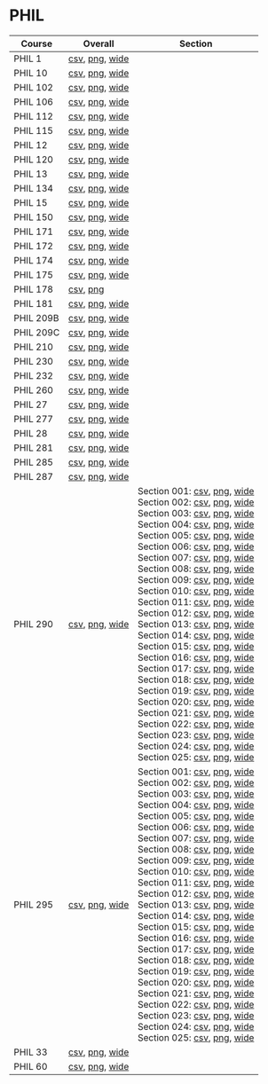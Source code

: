 # PHIL

| Course | Overall | Section |
| ------ | ------- | ------- |
| PHIL 1 | [csv](https://github.com/UCSD-Historical-Enrollment-Data/2024Spring/blob/main/overall/PHIL%201.csv), [png](https://raw.githubusercontent.com/UCSD-Historical-Enrollment-Data/2024Spring/main/plot_overall/PHIL%201.png), [wide](https://raw.githubusercontent.com/UCSD-Historical-Enrollment-Data/2024Spring/main/plot_overall_wide/PHIL%201.png) |  |
| PHIL 10 | [csv](https://github.com/UCSD-Historical-Enrollment-Data/2024Spring/blob/main/overall/PHIL%2010.csv), [png](https://raw.githubusercontent.com/UCSD-Historical-Enrollment-Data/2024Spring/main/plot_overall/PHIL%2010.png), [wide](https://raw.githubusercontent.com/UCSD-Historical-Enrollment-Data/2024Spring/main/plot_overall_wide/PHIL%2010.png) |  |
| PHIL 102 | [csv](https://github.com/UCSD-Historical-Enrollment-Data/2024Spring/blob/main/overall/PHIL%20102.csv), [png](https://raw.githubusercontent.com/UCSD-Historical-Enrollment-Data/2024Spring/main/plot_overall/PHIL%20102.png), [wide](https://raw.githubusercontent.com/UCSD-Historical-Enrollment-Data/2024Spring/main/plot_overall_wide/PHIL%20102.png) |  |
| PHIL 106 | [csv](https://github.com/UCSD-Historical-Enrollment-Data/2024Spring/blob/main/overall/PHIL%20106.csv), [png](https://raw.githubusercontent.com/UCSD-Historical-Enrollment-Data/2024Spring/main/plot_overall/PHIL%20106.png), [wide](https://raw.githubusercontent.com/UCSD-Historical-Enrollment-Data/2024Spring/main/plot_overall_wide/PHIL%20106.png) |  |
| PHIL 112 | [csv](https://github.com/UCSD-Historical-Enrollment-Data/2024Spring/blob/main/overall/PHIL%20112.csv), [png](https://raw.githubusercontent.com/UCSD-Historical-Enrollment-Data/2024Spring/main/plot_overall/PHIL%20112.png), [wide](https://raw.githubusercontent.com/UCSD-Historical-Enrollment-Data/2024Spring/main/plot_overall_wide/PHIL%20112.png) |  |
| PHIL 115 | [csv](https://github.com/UCSD-Historical-Enrollment-Data/2024Spring/blob/main/overall/PHIL%20115.csv), [png](https://raw.githubusercontent.com/UCSD-Historical-Enrollment-Data/2024Spring/main/plot_overall/PHIL%20115.png), [wide](https://raw.githubusercontent.com/UCSD-Historical-Enrollment-Data/2024Spring/main/plot_overall_wide/PHIL%20115.png) |  |
| PHIL 12 | [csv](https://github.com/UCSD-Historical-Enrollment-Data/2024Spring/blob/main/overall/PHIL%2012.csv), [png](https://raw.githubusercontent.com/UCSD-Historical-Enrollment-Data/2024Spring/main/plot_overall/PHIL%2012.png), [wide](https://raw.githubusercontent.com/UCSD-Historical-Enrollment-Data/2024Spring/main/plot_overall_wide/PHIL%2012.png) |  |
| PHIL 120 | [csv](https://github.com/UCSD-Historical-Enrollment-Data/2024Spring/blob/main/overall/PHIL%20120.csv), [png](https://raw.githubusercontent.com/UCSD-Historical-Enrollment-Data/2024Spring/main/plot_overall/PHIL%20120.png), [wide](https://raw.githubusercontent.com/UCSD-Historical-Enrollment-Data/2024Spring/main/plot_overall_wide/PHIL%20120.png) |  |
| PHIL 13 | [csv](https://github.com/UCSD-Historical-Enrollment-Data/2024Spring/blob/main/overall/PHIL%2013.csv), [png](https://raw.githubusercontent.com/UCSD-Historical-Enrollment-Data/2024Spring/main/plot_overall/PHIL%2013.png), [wide](https://raw.githubusercontent.com/UCSD-Historical-Enrollment-Data/2024Spring/main/plot_overall_wide/PHIL%2013.png) |  |
| PHIL 134 | [csv](https://github.com/UCSD-Historical-Enrollment-Data/2024Spring/blob/main/overall/PHIL%20134.csv), [png](https://raw.githubusercontent.com/UCSD-Historical-Enrollment-Data/2024Spring/main/plot_overall/PHIL%20134.png), [wide](https://raw.githubusercontent.com/UCSD-Historical-Enrollment-Data/2024Spring/main/plot_overall_wide/PHIL%20134.png) |  |
| PHIL 15 | [csv](https://github.com/UCSD-Historical-Enrollment-Data/2024Spring/blob/main/overall/PHIL%2015.csv), [png](https://raw.githubusercontent.com/UCSD-Historical-Enrollment-Data/2024Spring/main/plot_overall/PHIL%2015.png), [wide](https://raw.githubusercontent.com/UCSD-Historical-Enrollment-Data/2024Spring/main/plot_overall_wide/PHIL%2015.png) |  |
| PHIL 150 | [csv](https://github.com/UCSD-Historical-Enrollment-Data/2024Spring/blob/main/overall/PHIL%20150.csv), [png](https://raw.githubusercontent.com/UCSD-Historical-Enrollment-Data/2024Spring/main/plot_overall/PHIL%20150.png), [wide](https://raw.githubusercontent.com/UCSD-Historical-Enrollment-Data/2024Spring/main/plot_overall_wide/PHIL%20150.png) |  |
| PHIL 171 | [csv](https://github.com/UCSD-Historical-Enrollment-Data/2024Spring/blob/main/overall/PHIL%20171.csv), [png](https://raw.githubusercontent.com/UCSD-Historical-Enrollment-Data/2024Spring/main/plot_overall/PHIL%20171.png), [wide](https://raw.githubusercontent.com/UCSD-Historical-Enrollment-Data/2024Spring/main/plot_overall_wide/PHIL%20171.png) |  |
| PHIL 172 | [csv](https://github.com/UCSD-Historical-Enrollment-Data/2024Spring/blob/main/overall/PHIL%20172.csv), [png](https://raw.githubusercontent.com/UCSD-Historical-Enrollment-Data/2024Spring/main/plot_overall/PHIL%20172.png), [wide](https://raw.githubusercontent.com/UCSD-Historical-Enrollment-Data/2024Spring/main/plot_overall_wide/PHIL%20172.png) |  |
| PHIL 174 | [csv](https://github.com/UCSD-Historical-Enrollment-Data/2024Spring/blob/main/overall/PHIL%20174.csv), [png](https://raw.githubusercontent.com/UCSD-Historical-Enrollment-Data/2024Spring/main/plot_overall/PHIL%20174.png), [wide](https://raw.githubusercontent.com/UCSD-Historical-Enrollment-Data/2024Spring/main/plot_overall_wide/PHIL%20174.png) |  |
| PHIL 175 | [csv](https://github.com/UCSD-Historical-Enrollment-Data/2024Spring/blob/main/overall/PHIL%20175.csv), [png](https://raw.githubusercontent.com/UCSD-Historical-Enrollment-Data/2024Spring/main/plot_overall/PHIL%20175.png), [wide](https://raw.githubusercontent.com/UCSD-Historical-Enrollment-Data/2024Spring/main/plot_overall_wide/PHIL%20175.png) |  |
| PHIL 178 | [csv](https://github.com/UCSD-Historical-Enrollment-Data/2024Spring/blob/main/overall/PHIL%20178.csv), [png](https://raw.githubusercontent.com/UCSD-Historical-Enrollment-Data/2024Spring/main/plot_overall/PHIL%20178.png) |  |
| PHIL 181 | [csv](https://github.com/UCSD-Historical-Enrollment-Data/2024Spring/blob/main/overall/PHIL%20181.csv), [png](https://raw.githubusercontent.com/UCSD-Historical-Enrollment-Data/2024Spring/main/plot_overall/PHIL%20181.png), [wide](https://raw.githubusercontent.com/UCSD-Historical-Enrollment-Data/2024Spring/main/plot_overall_wide/PHIL%20181.png) |  |
| PHIL 209B | [csv](https://github.com/UCSD-Historical-Enrollment-Data/2024Spring/blob/main/overall/PHIL%20209B.csv), [png](https://raw.githubusercontent.com/UCSD-Historical-Enrollment-Data/2024Spring/main/plot_overall/PHIL%20209B.png), [wide](https://raw.githubusercontent.com/UCSD-Historical-Enrollment-Data/2024Spring/main/plot_overall_wide/PHIL%20209B.png) |  |
| PHIL 209C | [csv](https://github.com/UCSD-Historical-Enrollment-Data/2024Spring/blob/main/overall/PHIL%20209C.csv), [png](https://raw.githubusercontent.com/UCSD-Historical-Enrollment-Data/2024Spring/main/plot_overall/PHIL%20209C.png), [wide](https://raw.githubusercontent.com/UCSD-Historical-Enrollment-Data/2024Spring/main/plot_overall_wide/PHIL%20209C.png) |  |
| PHIL 210 | [csv](https://github.com/UCSD-Historical-Enrollment-Data/2024Spring/blob/main/overall/PHIL%20210.csv), [png](https://raw.githubusercontent.com/UCSD-Historical-Enrollment-Data/2024Spring/main/plot_overall/PHIL%20210.png), [wide](https://raw.githubusercontent.com/UCSD-Historical-Enrollment-Data/2024Spring/main/plot_overall_wide/PHIL%20210.png) |  |
| PHIL 230 | [csv](https://github.com/UCSD-Historical-Enrollment-Data/2024Spring/blob/main/overall/PHIL%20230.csv), [png](https://raw.githubusercontent.com/UCSD-Historical-Enrollment-Data/2024Spring/main/plot_overall/PHIL%20230.png), [wide](https://raw.githubusercontent.com/UCSD-Historical-Enrollment-Data/2024Spring/main/plot_overall_wide/PHIL%20230.png) |  |
| PHIL 232 | [csv](https://github.com/UCSD-Historical-Enrollment-Data/2024Spring/blob/main/overall/PHIL%20232.csv), [png](https://raw.githubusercontent.com/UCSD-Historical-Enrollment-Data/2024Spring/main/plot_overall/PHIL%20232.png), [wide](https://raw.githubusercontent.com/UCSD-Historical-Enrollment-Data/2024Spring/main/plot_overall_wide/PHIL%20232.png) |  |
| PHIL 260 | [csv](https://github.com/UCSD-Historical-Enrollment-Data/2024Spring/blob/main/overall/PHIL%20260.csv), [png](https://raw.githubusercontent.com/UCSD-Historical-Enrollment-Data/2024Spring/main/plot_overall/PHIL%20260.png), [wide](https://raw.githubusercontent.com/UCSD-Historical-Enrollment-Data/2024Spring/main/plot_overall_wide/PHIL%20260.png) |  |
| PHIL 27 | [csv](https://github.com/UCSD-Historical-Enrollment-Data/2024Spring/blob/main/overall/PHIL%2027.csv), [png](https://raw.githubusercontent.com/UCSD-Historical-Enrollment-Data/2024Spring/main/plot_overall/PHIL%2027.png), [wide](https://raw.githubusercontent.com/UCSD-Historical-Enrollment-Data/2024Spring/main/plot_overall_wide/PHIL%2027.png) |  |
| PHIL 277 | [csv](https://github.com/UCSD-Historical-Enrollment-Data/2024Spring/blob/main/overall/PHIL%20277.csv), [png](https://raw.githubusercontent.com/UCSD-Historical-Enrollment-Data/2024Spring/main/plot_overall/PHIL%20277.png), [wide](https://raw.githubusercontent.com/UCSD-Historical-Enrollment-Data/2024Spring/main/plot_overall_wide/PHIL%20277.png) |  |
| PHIL 28 | [csv](https://github.com/UCSD-Historical-Enrollment-Data/2024Spring/blob/main/overall/PHIL%2028.csv), [png](https://raw.githubusercontent.com/UCSD-Historical-Enrollment-Data/2024Spring/main/plot_overall/PHIL%2028.png), [wide](https://raw.githubusercontent.com/UCSD-Historical-Enrollment-Data/2024Spring/main/plot_overall_wide/PHIL%2028.png) |  |
| PHIL 281 | [csv](https://github.com/UCSD-Historical-Enrollment-Data/2024Spring/blob/main/overall/PHIL%20281.csv), [png](https://raw.githubusercontent.com/UCSD-Historical-Enrollment-Data/2024Spring/main/plot_overall/PHIL%20281.png), [wide](https://raw.githubusercontent.com/UCSD-Historical-Enrollment-Data/2024Spring/main/plot_overall_wide/PHIL%20281.png) |  |
| PHIL 285 | [csv](https://github.com/UCSD-Historical-Enrollment-Data/2024Spring/blob/main/overall/PHIL%20285.csv), [png](https://raw.githubusercontent.com/UCSD-Historical-Enrollment-Data/2024Spring/main/plot_overall/PHIL%20285.png), [wide](https://raw.githubusercontent.com/UCSD-Historical-Enrollment-Data/2024Spring/main/plot_overall_wide/PHIL%20285.png) |  |
| PHIL 287 | [csv](https://github.com/UCSD-Historical-Enrollment-Data/2024Spring/blob/main/overall/PHIL%20287.csv), [png](https://raw.githubusercontent.com/UCSD-Historical-Enrollment-Data/2024Spring/main/plot_overall/PHIL%20287.png), [wide](https://raw.githubusercontent.com/UCSD-Historical-Enrollment-Data/2024Spring/main/plot_overall_wide/PHIL%20287.png) |  |
| PHIL 290 | [csv](https://github.com/UCSD-Historical-Enrollment-Data/2024Spring/blob/main/overall/PHIL%20290.csv), [png](https://raw.githubusercontent.com/UCSD-Historical-Enrollment-Data/2024Spring/main/plot_overall/PHIL%20290.png), [wide](https://raw.githubusercontent.com/UCSD-Historical-Enrollment-Data/2024Spring/main/plot_overall_wide/PHIL%20290.png) | Section 001: [csv](https://github.com/UCSD-Historical-Enrollment-Data/2024Spring/blob/main/section/PHIL%20290_001.csv), [png](https://raw.githubusercontent.com/UCSD-Historical-Enrollment-Data/2024Spring/main/plot_section/PHIL%20290_001.png), [wide](https://raw.githubusercontent.com/UCSD-Historical-Enrollment-Data/2024Spring/main/plot_section_wide/PHIL%20290_001.png)<br>Section 002: [csv](https://github.com/UCSD-Historical-Enrollment-Data/2024Spring/blob/main/section/PHIL%20290_002.csv), [png](https://raw.githubusercontent.com/UCSD-Historical-Enrollment-Data/2024Spring/main/plot_section/PHIL%20290_002.png), [wide](https://raw.githubusercontent.com/UCSD-Historical-Enrollment-Data/2024Spring/main/plot_section_wide/PHIL%20290_002.png)<br>Section 003: [csv](https://github.com/UCSD-Historical-Enrollment-Data/2024Spring/blob/main/section/PHIL%20290_003.csv), [png](https://raw.githubusercontent.com/UCSD-Historical-Enrollment-Data/2024Spring/main/plot_section/PHIL%20290_003.png), [wide](https://raw.githubusercontent.com/UCSD-Historical-Enrollment-Data/2024Spring/main/plot_section_wide/PHIL%20290_003.png)<br>Section 004: [csv](https://github.com/UCSD-Historical-Enrollment-Data/2024Spring/blob/main/section/PHIL%20290_004.csv), [png](https://raw.githubusercontent.com/UCSD-Historical-Enrollment-Data/2024Spring/main/plot_section/PHIL%20290_004.png), [wide](https://raw.githubusercontent.com/UCSD-Historical-Enrollment-Data/2024Spring/main/plot_section_wide/PHIL%20290_004.png)<br>Section 005: [csv](https://github.com/UCSD-Historical-Enrollment-Data/2024Spring/blob/main/section/PHIL%20290_005.csv), [png](https://raw.githubusercontent.com/UCSD-Historical-Enrollment-Data/2024Spring/main/plot_section/PHIL%20290_005.png), [wide](https://raw.githubusercontent.com/UCSD-Historical-Enrollment-Data/2024Spring/main/plot_section_wide/PHIL%20290_005.png)<br>Section 006: [csv](https://github.com/UCSD-Historical-Enrollment-Data/2024Spring/blob/main/section/PHIL%20290_006.csv), [png](https://raw.githubusercontent.com/UCSD-Historical-Enrollment-Data/2024Spring/main/plot_section/PHIL%20290_006.png), [wide](https://raw.githubusercontent.com/UCSD-Historical-Enrollment-Data/2024Spring/main/plot_section_wide/PHIL%20290_006.png)<br>Section 007: [csv](https://github.com/UCSD-Historical-Enrollment-Data/2024Spring/blob/main/section/PHIL%20290_007.csv), [png](https://raw.githubusercontent.com/UCSD-Historical-Enrollment-Data/2024Spring/main/plot_section/PHIL%20290_007.png), [wide](https://raw.githubusercontent.com/UCSD-Historical-Enrollment-Data/2024Spring/main/plot_section_wide/PHIL%20290_007.png)<br>Section 008: [csv](https://github.com/UCSD-Historical-Enrollment-Data/2024Spring/blob/main/section/PHIL%20290_008.csv), [png](https://raw.githubusercontent.com/UCSD-Historical-Enrollment-Data/2024Spring/main/plot_section/PHIL%20290_008.png), [wide](https://raw.githubusercontent.com/UCSD-Historical-Enrollment-Data/2024Spring/main/plot_section_wide/PHIL%20290_008.png)<br>Section 009: [csv](https://github.com/UCSD-Historical-Enrollment-Data/2024Spring/blob/main/section/PHIL%20290_009.csv), [png](https://raw.githubusercontent.com/UCSD-Historical-Enrollment-Data/2024Spring/main/plot_section/PHIL%20290_009.png), [wide](https://raw.githubusercontent.com/UCSD-Historical-Enrollment-Data/2024Spring/main/plot_section_wide/PHIL%20290_009.png)<br>Section 010: [csv](https://github.com/UCSD-Historical-Enrollment-Data/2024Spring/blob/main/section/PHIL%20290_010.csv), [png](https://raw.githubusercontent.com/UCSD-Historical-Enrollment-Data/2024Spring/main/plot_section/PHIL%20290_010.png), [wide](https://raw.githubusercontent.com/UCSD-Historical-Enrollment-Data/2024Spring/main/plot_section_wide/PHIL%20290_010.png)<br>Section 011: [csv](https://github.com/UCSD-Historical-Enrollment-Data/2024Spring/blob/main/section/PHIL%20290_011.csv), [png](https://raw.githubusercontent.com/UCSD-Historical-Enrollment-Data/2024Spring/main/plot_section/PHIL%20290_011.png), [wide](https://raw.githubusercontent.com/UCSD-Historical-Enrollment-Data/2024Spring/main/plot_section_wide/PHIL%20290_011.png)<br>Section 012: [csv](https://github.com/UCSD-Historical-Enrollment-Data/2024Spring/blob/main/section/PHIL%20290_012.csv), [png](https://raw.githubusercontent.com/UCSD-Historical-Enrollment-Data/2024Spring/main/plot_section/PHIL%20290_012.png), [wide](https://raw.githubusercontent.com/UCSD-Historical-Enrollment-Data/2024Spring/main/plot_section_wide/PHIL%20290_012.png)<br>Section 013: [csv](https://github.com/UCSD-Historical-Enrollment-Data/2024Spring/blob/main/section/PHIL%20290_013.csv), [png](https://raw.githubusercontent.com/UCSD-Historical-Enrollment-Data/2024Spring/main/plot_section/PHIL%20290_013.png), [wide](https://raw.githubusercontent.com/UCSD-Historical-Enrollment-Data/2024Spring/main/plot_section_wide/PHIL%20290_013.png)<br>Section 014: [csv](https://github.com/UCSD-Historical-Enrollment-Data/2024Spring/blob/main/section/PHIL%20290_014.csv), [png](https://raw.githubusercontent.com/UCSD-Historical-Enrollment-Data/2024Spring/main/plot_section/PHIL%20290_014.png), [wide](https://raw.githubusercontent.com/UCSD-Historical-Enrollment-Data/2024Spring/main/plot_section_wide/PHIL%20290_014.png)<br>Section 015: [csv](https://github.com/UCSD-Historical-Enrollment-Data/2024Spring/blob/main/section/PHIL%20290_015.csv), [png](https://raw.githubusercontent.com/UCSD-Historical-Enrollment-Data/2024Spring/main/plot_section/PHIL%20290_015.png), [wide](https://raw.githubusercontent.com/UCSD-Historical-Enrollment-Data/2024Spring/main/plot_section_wide/PHIL%20290_015.png)<br>Section 016: [csv](https://github.com/UCSD-Historical-Enrollment-Data/2024Spring/blob/main/section/PHIL%20290_016.csv), [png](https://raw.githubusercontent.com/UCSD-Historical-Enrollment-Data/2024Spring/main/plot_section/PHIL%20290_016.png), [wide](https://raw.githubusercontent.com/UCSD-Historical-Enrollment-Data/2024Spring/main/plot_section_wide/PHIL%20290_016.png)<br>Section 017: [csv](https://github.com/UCSD-Historical-Enrollment-Data/2024Spring/blob/main/section/PHIL%20290_017.csv), [png](https://raw.githubusercontent.com/UCSD-Historical-Enrollment-Data/2024Spring/main/plot_section/PHIL%20290_017.png), [wide](https://raw.githubusercontent.com/UCSD-Historical-Enrollment-Data/2024Spring/main/plot_section_wide/PHIL%20290_017.png)<br>Section 018: [csv](https://github.com/UCSD-Historical-Enrollment-Data/2024Spring/blob/main/section/PHIL%20290_018.csv), [png](https://raw.githubusercontent.com/UCSD-Historical-Enrollment-Data/2024Spring/main/plot_section/PHIL%20290_018.png), [wide](https://raw.githubusercontent.com/UCSD-Historical-Enrollment-Data/2024Spring/main/plot_section_wide/PHIL%20290_018.png)<br>Section 019: [csv](https://github.com/UCSD-Historical-Enrollment-Data/2024Spring/blob/main/section/PHIL%20290_019.csv), [png](https://raw.githubusercontent.com/UCSD-Historical-Enrollment-Data/2024Spring/main/plot_section/PHIL%20290_019.png), [wide](https://raw.githubusercontent.com/UCSD-Historical-Enrollment-Data/2024Spring/main/plot_section_wide/PHIL%20290_019.png)<br>Section 020: [csv](https://github.com/UCSD-Historical-Enrollment-Data/2024Spring/blob/main/section/PHIL%20290_020.csv), [png](https://raw.githubusercontent.com/UCSD-Historical-Enrollment-Data/2024Spring/main/plot_section/PHIL%20290_020.png), [wide](https://raw.githubusercontent.com/UCSD-Historical-Enrollment-Data/2024Spring/main/plot_section_wide/PHIL%20290_020.png)<br>Section 021: [csv](https://github.com/UCSD-Historical-Enrollment-Data/2024Spring/blob/main/section/PHIL%20290_021.csv), [png](https://raw.githubusercontent.com/UCSD-Historical-Enrollment-Data/2024Spring/main/plot_section/PHIL%20290_021.png), [wide](https://raw.githubusercontent.com/UCSD-Historical-Enrollment-Data/2024Spring/main/plot_section_wide/PHIL%20290_021.png)<br>Section 022: [csv](https://github.com/UCSD-Historical-Enrollment-Data/2024Spring/blob/main/section/PHIL%20290_022.csv), [png](https://raw.githubusercontent.com/UCSD-Historical-Enrollment-Data/2024Spring/main/plot_section/PHIL%20290_022.png), [wide](https://raw.githubusercontent.com/UCSD-Historical-Enrollment-Data/2024Spring/main/plot_section_wide/PHIL%20290_022.png)<br>Section 023: [csv](https://github.com/UCSD-Historical-Enrollment-Data/2024Spring/blob/main/section/PHIL%20290_023.csv), [png](https://raw.githubusercontent.com/UCSD-Historical-Enrollment-Data/2024Spring/main/plot_section/PHIL%20290_023.png), [wide](https://raw.githubusercontent.com/UCSD-Historical-Enrollment-Data/2024Spring/main/plot_section_wide/PHIL%20290_023.png)<br>Section 024: [csv](https://github.com/UCSD-Historical-Enrollment-Data/2024Spring/blob/main/section/PHIL%20290_024.csv), [png](https://raw.githubusercontent.com/UCSD-Historical-Enrollment-Data/2024Spring/main/plot_section/PHIL%20290_024.png), [wide](https://raw.githubusercontent.com/UCSD-Historical-Enrollment-Data/2024Spring/main/plot_section_wide/PHIL%20290_024.png)<br>Section 025: [csv](https://github.com/UCSD-Historical-Enrollment-Data/2024Spring/blob/main/section/PHIL%20290_025.csv), [png](https://raw.githubusercontent.com/UCSD-Historical-Enrollment-Data/2024Spring/main/plot_section/PHIL%20290_025.png), [wide](https://raw.githubusercontent.com/UCSD-Historical-Enrollment-Data/2024Spring/main/plot_section_wide/PHIL%20290_025.png) |
| PHIL 295 | [csv](https://github.com/UCSD-Historical-Enrollment-Data/2024Spring/blob/main/overall/PHIL%20295.csv), [png](https://raw.githubusercontent.com/UCSD-Historical-Enrollment-Data/2024Spring/main/plot_overall/PHIL%20295.png), [wide](https://raw.githubusercontent.com/UCSD-Historical-Enrollment-Data/2024Spring/main/plot_overall_wide/PHIL%20295.png) | Section 001: [csv](https://github.com/UCSD-Historical-Enrollment-Data/2024Spring/blob/main/section/PHIL%20295_001.csv), [png](https://raw.githubusercontent.com/UCSD-Historical-Enrollment-Data/2024Spring/main/plot_section/PHIL%20295_001.png), [wide](https://raw.githubusercontent.com/UCSD-Historical-Enrollment-Data/2024Spring/main/plot_section_wide/PHIL%20295_001.png)<br>Section 002: [csv](https://github.com/UCSD-Historical-Enrollment-Data/2024Spring/blob/main/section/PHIL%20295_002.csv), [png](https://raw.githubusercontent.com/UCSD-Historical-Enrollment-Data/2024Spring/main/plot_section/PHIL%20295_002.png), [wide](https://raw.githubusercontent.com/UCSD-Historical-Enrollment-Data/2024Spring/main/plot_section_wide/PHIL%20295_002.png)<br>Section 003: [csv](https://github.com/UCSD-Historical-Enrollment-Data/2024Spring/blob/main/section/PHIL%20295_003.csv), [png](https://raw.githubusercontent.com/UCSD-Historical-Enrollment-Data/2024Spring/main/plot_section/PHIL%20295_003.png), [wide](https://raw.githubusercontent.com/UCSD-Historical-Enrollment-Data/2024Spring/main/plot_section_wide/PHIL%20295_003.png)<br>Section 004: [csv](https://github.com/UCSD-Historical-Enrollment-Data/2024Spring/blob/main/section/PHIL%20295_004.csv), [png](https://raw.githubusercontent.com/UCSD-Historical-Enrollment-Data/2024Spring/main/plot_section/PHIL%20295_004.png), [wide](https://raw.githubusercontent.com/UCSD-Historical-Enrollment-Data/2024Spring/main/plot_section_wide/PHIL%20295_004.png)<br>Section 005: [csv](https://github.com/UCSD-Historical-Enrollment-Data/2024Spring/blob/main/section/PHIL%20295_005.csv), [png](https://raw.githubusercontent.com/UCSD-Historical-Enrollment-Data/2024Spring/main/plot_section/PHIL%20295_005.png), [wide](https://raw.githubusercontent.com/UCSD-Historical-Enrollment-Data/2024Spring/main/plot_section_wide/PHIL%20295_005.png)<br>Section 006: [csv](https://github.com/UCSD-Historical-Enrollment-Data/2024Spring/blob/main/section/PHIL%20295_006.csv), [png](https://raw.githubusercontent.com/UCSD-Historical-Enrollment-Data/2024Spring/main/plot_section/PHIL%20295_006.png), [wide](https://raw.githubusercontent.com/UCSD-Historical-Enrollment-Data/2024Spring/main/plot_section_wide/PHIL%20295_006.png)<br>Section 007: [csv](https://github.com/UCSD-Historical-Enrollment-Data/2024Spring/blob/main/section/PHIL%20295_007.csv), [png](https://raw.githubusercontent.com/UCSD-Historical-Enrollment-Data/2024Spring/main/plot_section/PHIL%20295_007.png), [wide](https://raw.githubusercontent.com/UCSD-Historical-Enrollment-Data/2024Spring/main/plot_section_wide/PHIL%20295_007.png)<br>Section 008: [csv](https://github.com/UCSD-Historical-Enrollment-Data/2024Spring/blob/main/section/PHIL%20295_008.csv), [png](https://raw.githubusercontent.com/UCSD-Historical-Enrollment-Data/2024Spring/main/plot_section/PHIL%20295_008.png), [wide](https://raw.githubusercontent.com/UCSD-Historical-Enrollment-Data/2024Spring/main/plot_section_wide/PHIL%20295_008.png)<br>Section 009: [csv](https://github.com/UCSD-Historical-Enrollment-Data/2024Spring/blob/main/section/PHIL%20295_009.csv), [png](https://raw.githubusercontent.com/UCSD-Historical-Enrollment-Data/2024Spring/main/plot_section/PHIL%20295_009.png), [wide](https://raw.githubusercontent.com/UCSD-Historical-Enrollment-Data/2024Spring/main/plot_section_wide/PHIL%20295_009.png)<br>Section 010: [csv](https://github.com/UCSD-Historical-Enrollment-Data/2024Spring/blob/main/section/PHIL%20295_010.csv), [png](https://raw.githubusercontent.com/UCSD-Historical-Enrollment-Data/2024Spring/main/plot_section/PHIL%20295_010.png), [wide](https://raw.githubusercontent.com/UCSD-Historical-Enrollment-Data/2024Spring/main/plot_section_wide/PHIL%20295_010.png)<br>Section 011: [csv](https://github.com/UCSD-Historical-Enrollment-Data/2024Spring/blob/main/section/PHIL%20295_011.csv), [png](https://raw.githubusercontent.com/UCSD-Historical-Enrollment-Data/2024Spring/main/plot_section/PHIL%20295_011.png), [wide](https://raw.githubusercontent.com/UCSD-Historical-Enrollment-Data/2024Spring/main/plot_section_wide/PHIL%20295_011.png)<br>Section 012: [csv](https://github.com/UCSD-Historical-Enrollment-Data/2024Spring/blob/main/section/PHIL%20295_012.csv), [png](https://raw.githubusercontent.com/UCSD-Historical-Enrollment-Data/2024Spring/main/plot_section/PHIL%20295_012.png), [wide](https://raw.githubusercontent.com/UCSD-Historical-Enrollment-Data/2024Spring/main/plot_section_wide/PHIL%20295_012.png)<br>Section 013: [csv](https://github.com/UCSD-Historical-Enrollment-Data/2024Spring/blob/main/section/PHIL%20295_013.csv), [png](https://raw.githubusercontent.com/UCSD-Historical-Enrollment-Data/2024Spring/main/plot_section/PHIL%20295_013.png), [wide](https://raw.githubusercontent.com/UCSD-Historical-Enrollment-Data/2024Spring/main/plot_section_wide/PHIL%20295_013.png)<br>Section 014: [csv](https://github.com/UCSD-Historical-Enrollment-Data/2024Spring/blob/main/section/PHIL%20295_014.csv), [png](https://raw.githubusercontent.com/UCSD-Historical-Enrollment-Data/2024Spring/main/plot_section/PHIL%20295_014.png), [wide](https://raw.githubusercontent.com/UCSD-Historical-Enrollment-Data/2024Spring/main/plot_section_wide/PHIL%20295_014.png)<br>Section 015: [csv](https://github.com/UCSD-Historical-Enrollment-Data/2024Spring/blob/main/section/PHIL%20295_015.csv), [png](https://raw.githubusercontent.com/UCSD-Historical-Enrollment-Data/2024Spring/main/plot_section/PHIL%20295_015.png), [wide](https://raw.githubusercontent.com/UCSD-Historical-Enrollment-Data/2024Spring/main/plot_section_wide/PHIL%20295_015.png)<br>Section 016: [csv](https://github.com/UCSD-Historical-Enrollment-Data/2024Spring/blob/main/section/PHIL%20295_016.csv), [png](https://raw.githubusercontent.com/UCSD-Historical-Enrollment-Data/2024Spring/main/plot_section/PHIL%20295_016.png), [wide](https://raw.githubusercontent.com/UCSD-Historical-Enrollment-Data/2024Spring/main/plot_section_wide/PHIL%20295_016.png)<br>Section 017: [csv](https://github.com/UCSD-Historical-Enrollment-Data/2024Spring/blob/main/section/PHIL%20295_017.csv), [png](https://raw.githubusercontent.com/UCSD-Historical-Enrollment-Data/2024Spring/main/plot_section/PHIL%20295_017.png), [wide](https://raw.githubusercontent.com/UCSD-Historical-Enrollment-Data/2024Spring/main/plot_section_wide/PHIL%20295_017.png)<br>Section 018: [csv](https://github.com/UCSD-Historical-Enrollment-Data/2024Spring/blob/main/section/PHIL%20295_018.csv), [png](https://raw.githubusercontent.com/UCSD-Historical-Enrollment-Data/2024Spring/main/plot_section/PHIL%20295_018.png), [wide](https://raw.githubusercontent.com/UCSD-Historical-Enrollment-Data/2024Spring/main/plot_section_wide/PHIL%20295_018.png)<br>Section 019: [csv](https://github.com/UCSD-Historical-Enrollment-Data/2024Spring/blob/main/section/PHIL%20295_019.csv), [png](https://raw.githubusercontent.com/UCSD-Historical-Enrollment-Data/2024Spring/main/plot_section/PHIL%20295_019.png), [wide](https://raw.githubusercontent.com/UCSD-Historical-Enrollment-Data/2024Spring/main/plot_section_wide/PHIL%20295_019.png)<br>Section 020: [csv](https://github.com/UCSD-Historical-Enrollment-Data/2024Spring/blob/main/section/PHIL%20295_020.csv), [png](https://raw.githubusercontent.com/UCSD-Historical-Enrollment-Data/2024Spring/main/plot_section/PHIL%20295_020.png), [wide](https://raw.githubusercontent.com/UCSD-Historical-Enrollment-Data/2024Spring/main/plot_section_wide/PHIL%20295_020.png)<br>Section 021: [csv](https://github.com/UCSD-Historical-Enrollment-Data/2024Spring/blob/main/section/PHIL%20295_021.csv), [png](https://raw.githubusercontent.com/UCSD-Historical-Enrollment-Data/2024Spring/main/plot_section/PHIL%20295_021.png), [wide](https://raw.githubusercontent.com/UCSD-Historical-Enrollment-Data/2024Spring/main/plot_section_wide/PHIL%20295_021.png)<br>Section 022: [csv](https://github.com/UCSD-Historical-Enrollment-Data/2024Spring/blob/main/section/PHIL%20295_022.csv), [png](https://raw.githubusercontent.com/UCSD-Historical-Enrollment-Data/2024Spring/main/plot_section/PHIL%20295_022.png), [wide](https://raw.githubusercontent.com/UCSD-Historical-Enrollment-Data/2024Spring/main/plot_section_wide/PHIL%20295_022.png)<br>Section 023: [csv](https://github.com/UCSD-Historical-Enrollment-Data/2024Spring/blob/main/section/PHIL%20295_023.csv), [png](https://raw.githubusercontent.com/UCSD-Historical-Enrollment-Data/2024Spring/main/plot_section/PHIL%20295_023.png), [wide](https://raw.githubusercontent.com/UCSD-Historical-Enrollment-Data/2024Spring/main/plot_section_wide/PHIL%20295_023.png)<br>Section 024: [csv](https://github.com/UCSD-Historical-Enrollment-Data/2024Spring/blob/main/section/PHIL%20295_024.csv), [png](https://raw.githubusercontent.com/UCSD-Historical-Enrollment-Data/2024Spring/main/plot_section/PHIL%20295_024.png), [wide](https://raw.githubusercontent.com/UCSD-Historical-Enrollment-Data/2024Spring/main/plot_section_wide/PHIL%20295_024.png)<br>Section 025: [csv](https://github.com/UCSD-Historical-Enrollment-Data/2024Spring/blob/main/section/PHIL%20295_025.csv), [png](https://raw.githubusercontent.com/UCSD-Historical-Enrollment-Data/2024Spring/main/plot_section/PHIL%20295_025.png), [wide](https://raw.githubusercontent.com/UCSD-Historical-Enrollment-Data/2024Spring/main/plot_section_wide/PHIL%20295_025.png) |
| PHIL 33 | [csv](https://github.com/UCSD-Historical-Enrollment-Data/2024Spring/blob/main/overall/PHIL%2033.csv), [png](https://raw.githubusercontent.com/UCSD-Historical-Enrollment-Data/2024Spring/main/plot_overall/PHIL%2033.png), [wide](https://raw.githubusercontent.com/UCSD-Historical-Enrollment-Data/2024Spring/main/plot_overall_wide/PHIL%2033.png) |  |
| PHIL 60 | [csv](https://github.com/UCSD-Historical-Enrollment-Data/2024Spring/blob/main/overall/PHIL%2060.csv), [png](https://raw.githubusercontent.com/UCSD-Historical-Enrollment-Data/2024Spring/main/plot_overall/PHIL%2060.png), [wide](https://raw.githubusercontent.com/UCSD-Historical-Enrollment-Data/2024Spring/main/plot_overall_wide/PHIL%2060.png) |  |
